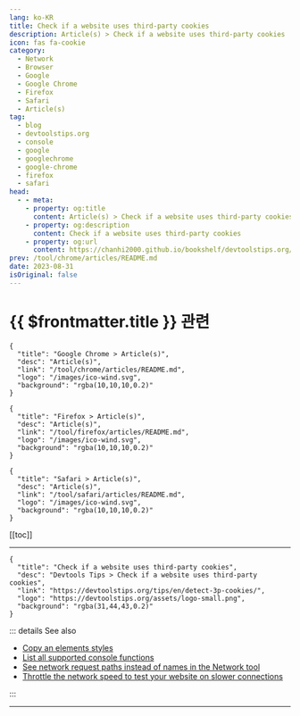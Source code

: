 ```yaml
---
lang: ko-KR
title: Check if a website uses third-party cookies
description: Article(s) > Check if a website uses third-party cookies
icon: fas fa-cookie
category: 
  - Network
  - Browser
  - Google
  - Google Chrome
  - Firefox
  - Safari
  - Article(s)
tag: 
  - blog
  - devtoolstips.org
  - console
  - google
  - googlechrome
  - google-chrome
  - firefox
  - safari
head:  
  - - meta:
    - property: og:title
      content: Article(s) > Check if a website uses third-party cookies
    - property: og:description
      content: Check if a website uses third-party cookies
    - property: og:url
      content: https://chanhi2000.github.io/bookshelf/devtoolstips.org/detect-3p-cookies.html
prev: /tool/chrome/articles/README.md
date: 2023-08-31
isOriginal: false
---
```


# {{ $frontmatter.title }} 관련

```component VPCard
{
  "title": "Google Chrome > Article(s)",
  "desc": "Article(s)",
  "link": "/tool/chrome/articles/README.md",
  "logo": "/images/ico-wind.svg",
  "background": "rgba(10,10,10,0.2)"
}
```

```component VPCard
{
  "title": "Firefox > Article(s)",
  "desc": "Article(s)",
  "link": "/tool/firefox/articles/README.md",
  "logo": "/images/ico-wind.svg",
  "background": "rgba(10,10,10,0.2)"
}
```

```component VPCard
{
  "title": "Safari > Article(s)",
  "desc": "Article(s)",
  "link": "/tool/safari/articles/README.md",
  "logo": "/images/ico-wind.svg",
  "background": "rgba(10,10,10,0.2)"
}
```

[[toc]]

---

```component VPCard
{
  "title": "Check if a website uses third-party cookies",
  "desc": "Devtools Tips > Check if a website uses third-party cookies",
  "link": "https://devtoolstips.org/tips/en/detect-3p-cookies/",
  "logo": "https://devtoolstips.org/assets/logo-small.png",
  "background": "rgba(31,44,43,0.2)"
}
```

<!-- TODO:  작성 -->


::: details See also

- [Copy an elements styles](https://devtoolstips.org/tips/en/copy-element-styles) <!-- TODO: add VPCard -->
- [List all supported console functions](https://devtoolstips.org/tips/en/list-console-functions) <!-- TODO: add VPCard -->
- [See network request paths instead of names in the Network tool](https://devtoolstips.org/tips/en/see-request-path-instead-of-name) <!-- TODO: add VPCard -->
- [Throttle the network speed to test your website on slower connections](https://devtoolstips.org/tips/en/throttle-network-speed) <!-- TODO: add VPCard -->

:::

---

<TagLinks />
